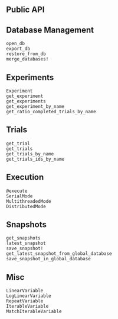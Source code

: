 ## Public API

## Database Management
```@docs
open_db
export_db
restore_from_db
merge_databases!
```

## Experiments
```@docs
Experiment
get_experiment
get_experiments
get_experiment_by_name
get_ratio_completed_trials_by_name
``` 

## Trials
```@docs
get_trial
get_trials
get_trials_by_name
get_trials_ids_by_name
```

## Execution
```@docs
@execute
SerialMode
MultithreadedMode
DistributedMode
```

## Snapshots
```@docs
get_snapshots
latest_snapshot
save_snapshot!
get_latest_snapshot_from_global_database
save_snapshot_in_global_database
```

## Misc
```@docs
LinearVariable
LogLinearVariable
RepeatVariable
IterableVariable
MatchIterableVariable
```